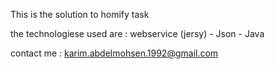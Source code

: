 This is the solution to homify task

the technologiese used are :  webservice (jersy) - Json - Java

contact me : karim.abdelmohsen.1992@gmail.com